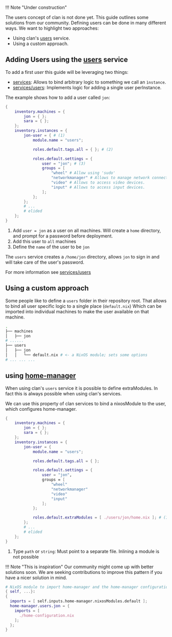 !!! Note "Under construction"

The users concept of clan is not done yet. This guide outlines some solutions from our community.
Defining users can be done in many different ways. We want to highlight two approaches:

- Using clan's [users](../services/official/users.md) service.
- Using a custom approach.

## Adding Users using the [users](../services/official/users.md) service

To add a first *user* this guide will be leveraging two things:

- [services](../services/definition.md): Allows to bind arbitrary logic to something we call an `ìnstance`.
- [services/users](../services/official/users.md): Implements logic for adding a single user perInstance.

The example shows how to add a user called `jon`:

```{.nix title="clan.nix" hl_lines="7-21"}
{
    inventory.machines = {
        jon = { };
        sara = { };
    };
    inventory.instances = {
        jon-user = { # (1)
            module.name = "users";

            roles.default.tags.all = { }; # (2)

            roles.default.settings = {
                user = "jon"; # (3)
                groups = [
                    "wheel" # Allow using 'sudo'
                    "networkmanager" # Allows to manage network connections.
                    "video" # Allows to access video devices.
                    "input" # Allows to access input devices.
                ];
            };
        };
        # ...
        # elided
    };
}
```

1. Add `user = jon` as a user on all machines. Will create a `home` directory, and prompt for a password before deployment.
2. Add this user to `all` machines
3. Define the `name` of the user to be `jon`

The `users` service creates a `/home/jon` directory, allows `jon` to sign in and will take care of the user's password.

For more information see [services/users](../services/official/users.md)

## Using a custom approach

Some people like to define a `users` folder in their repository root.
That allows to bind all user specific logic to a single place (`default.nix`)
Which can be imported into individual machines to make the user available on that machine.

```bash
.
├── machines
│   ├── jon
# ......
├── users
│   ├── jon
│   │   └── default.nix # <- a NixOS module; sets some options
# ... ... ...
```

## using [home-manager](https://github.com/nix-community/home-manager)

When using clan's `users` service it is possible to define extraModules.
In fact this is always possible when using clan's services.

We can use this property of clan services to bind a nixosModule to the user, which configures home-manager.

```{.nix title="clan.nix" hl_lines="22"}
{
    inventory.machines = {
        jon = { };
        sara = { };
    };
    inventory.instances = {
        jon-user = {
            module.name = "users";

            roles.default.tags.all = { };

            roles.default.settings = {
                user = "jon",
                groups = [
                    "wheel"
                    "networkmanager"
                    "video"
                    "input"
                ];
            };

            roles.default.extraModules = [ ./users/jon/home.nix ]; # (1)
        };
        # ...
        # elided
    };
}
```

1. Type `path` or `string`: Must point to a separate file. Inlining a module is not possible

!!! Note "This is inspiration"
    Our community might come up with better solutions soon.
    We are seeking contributions to improve this pattern if you have a nicer solution in mind.

```nix title="users/jon/home.nix"
# NixOS module to import home-manager and the home-manager configuration of 'jon'
{ self, ...}:
{
  imports = [ self.inputs.home-manager.nixosModules.default ];
  home-manager.users.jon = {
    imports = [
      ./home-configuration.nix
    ];
  };
}
```
